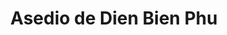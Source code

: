 ﻿---
title: "Asedio de Dien Bien Phu"
permalink: periodes_387.html
layout: periode
dataInici: 1954-03-13
dataFi: 1954-05-07
sidebar: periodes
pares:
  - id: 386
    title: "Guerra de Indochina"
    dataInici: "(1946-12-19)"
    dataFi: "(1954-08-01)"

fills:
jocsPrincipals:
  - title: "Dien Bien Phu 1954"
    bggId: 9862

  - title: "Dien Bien Phu: The Final Gamble"
    bggId: 94373
    dataInici: 
    dataFi: 

  - title: "Citadel: The Battle of Dien Bien Phu"
    bggId: 10168
    dataInici: 
    dataFi: 

  - title: "La vallée de la mort"
    bggId: 23613
    dataInici: 
    dataFi: 

  - title: "Dien Bien Phu: Trenches in the Tropics"
    bggId: 28653
    dataInici: 
    dataFi: 

jocsEscenaris:
jocsEpoca:
jocsEpocaEscenaris:
---
